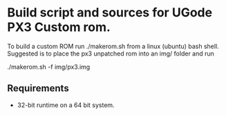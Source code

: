 # Build script and sources for UGode PX3 Custom rom.

To build a custom ROM run ./makerom.sh from a linux (ubuntu) bash shell. Suggested is to place the px3 unpatched rom into an img/ folder and run

./makerom.sh -f img/px3.img

## Requirements

* 32-bit runtime on a 64 bit system.
